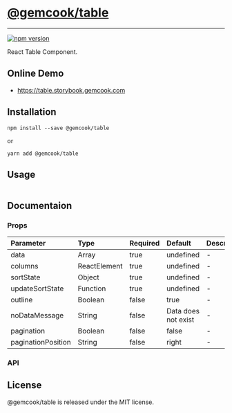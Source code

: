 # [@gemcook/table](https://table.storybook.gemcook.com)

---

[![npm version](https://badge.fury.io/js/%40gemcook%2Ftable.svg)](https://badge.fury.io/js/%40gemcook%2Ftable)

React Table Component.

## Online Demo

* https://table.storybook.gemcook.com

## Installation

```shell
npm install --save @gemcook/table
```

or

```shell
yarn add @gemcook/table
```

## Usage

```jsx
```

## Documentaion

### Props

| **Parameter**      | **Type**     | **Required** | **Default**         | **Description** |
| :----------------- | :----------- | :----------- | :------------------ | :-------------- |
| data               | Array        | true         | undefined           | \-              |
| columns            | ReactElement | true         | undefined           | \-              |
| sortState          | Object       | true         | undefined           | \-              |
| updateSortState    | Function     | true         | undefined           | \-              |
| outline            | Boolean      | false        | true                | \-              |
| noDataMessage      | String       | false        | Data does not exist | \-              |
| pagination         | Boolean      | false        | false               | \-              |
| paginationPosition | String       | false        | right               | \-              |

### API

## License

@gemcook/table is released under the MIT license.
